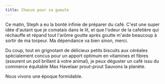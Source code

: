```yaml
---
title: Chacun pour sa gueule
---
```


Ce matin, Steph a eu la bonté infinie de préparer du café. C'est une super
idée d'autant que je comatais dans le lit, et que l'odeur de la cafetière qui
réchauffe et répand tout l'arôme goutte après goutte m'aide beaucoup à sortir
de ma torpeur. Ma dépendance va bien sinon, merci.

Du coup, tout en grignotant de délicieux petits biscuits aux céréales
spécialement concus pour un apport optimum en vitamines et fibres (assurent un
poil brillant à votre animal), je peux déguster un café issu du commerce
équitable Max Havelaar prout-prout Sauvons la planète.

Nous vivons une époque formidable.

